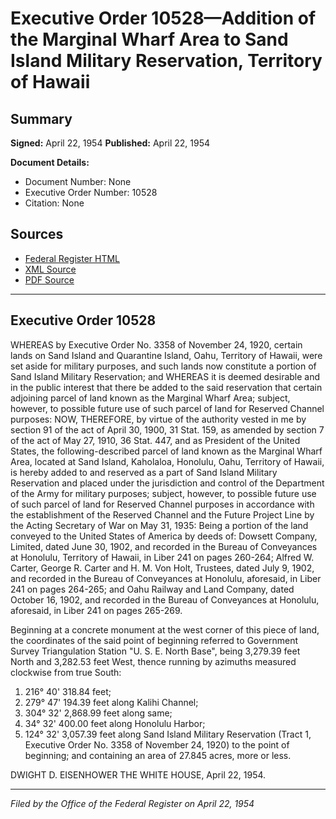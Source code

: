 # Executive Order 10528—Addition of the Marginal Wharf Area to Sand Island Military Reservation, Territory of Hawaii

## Summary

**Signed:** April 22, 1954
**Published:** April 22, 1954

**Document Details:**
- Document Number: None
- Executive Order Number: 10528
- Citation: None

## Sources
- [Federal Register HTML](https://www.presidency.ucsb.edu/documents/executive-order-10528-addition-the-marginal-wharf-area-sand-island-military-reservation)
- [XML Source](None)
- [PDF Source](None)

---

## Executive Order 10528

WHEREAS by Executive Order No. 3358 of November 24, 1920, certain lands on Sand Island and Quarantine Island, Oahu, Territory of Hawaii, were set aside for military purposes, and such lands now constitute a portion of Sand Island Military Reservation; and
WHEREAS it is deemed desirable and in the public interest that there be added to the said reservation that certain adjoining parcel of land known as the Marginal Wharf Area; subject, however, to possible future use of such parcel of land for Reserved Channel purposes:
NOW, THEREFORE, by virtue of the authority vested in me by section 91 of the act of April 30, 1900, 31 Stat. 159, as amended by section 7 of the act of May 27, 1910, 36 Stat. 447, and as President of the United States, the following-described parcel of land known as the Marginal Wharf Area, located at Sand Island, Kaholaloa, Honolulu, Oahu, Territory of Hawaii, is hereby added to and reserved as a part of Sand Island Military Reservation and placed under the jurisdiction and control of the Department of the Army for military purposes; subject, however, to possible future use of such parcel of land for Reserved Channel purposes in accordance with the establishment of the Reserved Channel and the Future Project Line by the Acting Secretary of War on May 31, 1935:
Being a portion of the land conveyed to the United States of America by deeds of: Dowsett Company, Limited, dated June 30, 1902, and recorded in the Bureau of Conveyances at Honolulu, Territory of Hawaii, in Liber 241 on pages 260-264; Alfred W. Carter, George R. Carter and H. M. Von Holt, Trustees, dated July 9, 1902, and recorded in the Bureau of Conveyances at Honolulu, aforesaid, in Liber 241 on pages 264-265; and Oahu Railway and Land Company, dated October 16, 1902, and recorded in the Bureau of Conveyances at Honolulu, aforesaid, in Liber 241 on pages 265-269.

Beginning at a concrete monument at the west corner of this piece of land, the coordinates of the said point of beginning referred to Government Survey Triangulation Station "U. S. E. North Base", being 3,279.39 feet North and 3,282.53 feet West, thence running by azimuths measured clockwise from true South:
1. 216° 40' 318.84 feet;
2. 279° 47' 194.39 feet along Kalihi Channel;
3. 304° 32' 2,868.99 feet along same;
4. 34° 32' 400.00 feet along Honolulu Harbor;
5. 124° 32' 3,057.39 feet along Sand Island Military Reservation (Tract 1, Executive Order No. 3358 of November 24, 1920) to the point of beginning; and containing an area of 27.845 acres, more or less.

DWIGHT D. EISENHOWER
THE WHITE HOUSE,
April 22, 1954.

---

*Filed by the Office of the Federal Register on April 22, 1954*
